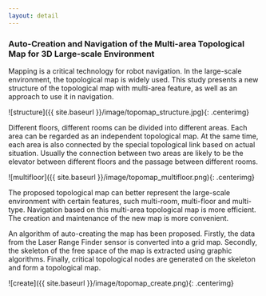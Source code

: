 ```yaml
---
layout: detail
---
```

### Auto-Creation and Navigation of the Multi-area Topological Map for 3D Large-scale Environment

Mapping is a critical technology for robot navigation. In the large-scale environment, the topological map is widely used. This study presents a new structure of the topological map with multi-area feature, as well as an approach to use it in navigation. 

![structure]({{ site.baseurl }}/image/topomap_structure.jpg){: .centerimg}

Different floors, different rooms can be divided into different areas. Each area can be regarded as an independent topological map. At the same time, each area is also connected by the special topological link based on actual situation. Usually the connection between two areas are likely to be the elevator between different floors and the passage between different rooms.

![multifloor]({{ site.baseurl }}/image/topomap_multifloor.png){: .centerimg}


The proposed topological map can better represent the large-scale environment with certain features, such multi-room, multi-floor and multi-type. Navigation based on this multi-area topological map is more efficient. The creation and maintenance of the new map is more convenient. 

An algorithm of auto-creating the map has been proposed. Firstly, the data from the Laser Range Finder sensor is converted into a grid map. Secondly, the skeleton of the free space of the map is extracted using graphic algorithms. Finally, critical topological nodes are generated on the skeleton and form a topological map. 

![create]({{ site.baseurl }}/image/topomap_create.png){: .centerimg}
